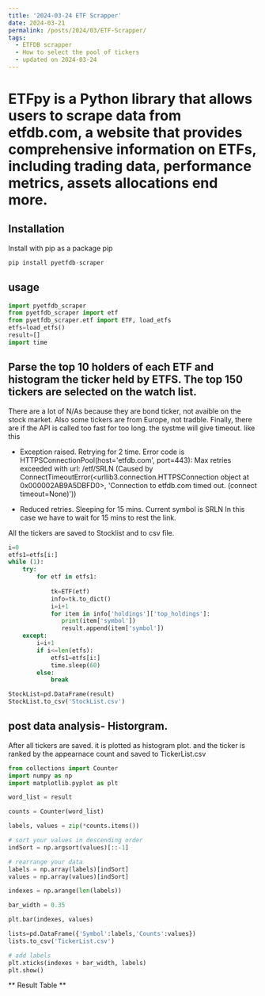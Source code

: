 ```yaml
---
title: '2024-03-24 ETF Scrapper'
date: 2024-03-21
permalink: /posts/2024/03/ETF-Scrapper/
tags:
  - ETFDB scrapper
  - How to select the pool of tickers
  - updated on 2024-03-24
---
```

# ETFpy is a Python library that allows users to scrape data from etfdb.com, a website that provides comprehensive information on ETFs, including trading data, performance metrics, assets allocations end more.

## Installation
Install with pip as a package pip
```python
pip install pyetfdb-scraper
```
## usage

```python
import pyetfdb_scraper
from pyetfdb_scraper import etf
from pyetfdb_scraper.etf import ETF, load_etfs
etfs=load_etfs()
result=[]
import time
```
## Parse the top 10 holders of each ETF and histogram the ticker held by ETFS. The top 150 tickers are selected on the watch list. 
There are a lot of N/As because they are bond ticker, not avaible on the stock market. Also some tickers are from Europe, not tradble. 
Finally, there are if the API is called too fast for too long. the  systme will give timeout. like this 

- Exception raised. Retrying for 2 time. Error code is HTTPSConnectionPool(host='etfdb.com', port=443): Max retries exceeded with url: /etf/SRLN (Caused by ConnectTimeoutError(<urllib3.connection.HTTPSConnection object at 0x000002AB9A5DBFD0>, 'Connection to etfdb.com timed out. (connect timeout=None)'))

- Reduced retries. Sleeping for 15 mins. Current symbol is SRLN
In this case we have to wait for 15 mins to rest the link. 

All the tickers are saved to Stocklist and to csv file. 

```Python
i=0
etfs1=etfs[i:]
while (1):
    try: 
        for etf in etfs1:
         
            tk=ETF(etf)
            info=tk.to_dict()
            i=i+1
            for item in info['holdings']['top_holdings']:
               print(item['symbol'])
               result.append(item['symbol']) 
    except:
        i=i+1
        if i<=len(etfs):
            etfs1=etfs[i:]
            time.sleep(60)
        else:
            break

StockList=pd.DataFrame(result)
StockList.to_csv('StockList.csv')


```

## post data analysis- Historgram. 
After all tickers are saved. it is plotted as histogram plot. and the ticker is ranked by the appearnace count and saved to TickerList.csv


```Python
from collections import Counter
import numpy as np
import matplotlib.pyplot as plt

word_list = result

counts = Counter(word_list)

labels, values = zip(*counts.items())

# sort your values in descending order
indSort = np.argsort(values)[::-1]

# rearrange your data
labels = np.array(labels)[indSort]
values = np.array(values)[indSort]

indexes = np.arange(len(labels))

bar_width = 0.35

plt.bar(indexes, values)

lists=pd.DataFrame({'Symbol':labels,'Counts':values})
lists.to_csv('TickerList.csv')

# add labels
plt.xticks(indexes + bar_width, labels)
plt.show()


```


** Result Table **
